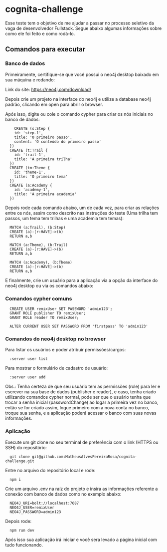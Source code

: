 # cognita-challenge

Esse teste tem o objetivo de me ajudar a passar no processo seletivo da vaga de desenvolvedor Fullstack. Segue abaixo algumas informações sobre como ele foi feito e como rodá-lo.

## Comandos para executar

### Banco de dados

Primeiramente, certifique-se que você possui o neo4j desktop baixado em sua máquina e rodando:

Link do site: https://neo4j.com/download/

Depois crie um projeto na interface do neo4j e utilize a database neo4j padrão, clicando em open para abrir o browser.

Após isso, digite ou cole o comando cypher para criar os nós iniciais no banco de dados:

```
    CREATE (s:Step { 
	id: 'step-1', 
	title: 'O primeiro passo', 
	content: 'O conteúdo do primeiro passo' 
  })
  CREATE (t:Trail {
  	id: 'trail-1',
  	title: 'A primeira trilha'
  })  
  CREATE (tm:Theme {
  	id: 'theme-1',
  	title: 'O primeiro tema'
  })
  CREATE (a:Academy {
  	id: 'academy-1',
  	title: 'A primeira academia'
  })
```

Depois rode cada comando abaixo, um de cada vez, para criar as relações entre os nós, assim como descrito nas instruções do teste (Uma trilha tem passos, um tema tem trilhas e uma academia tem temas):

```
  MATCH (a:Trail), (b:Step) 
  CREATE (a)-[r:HAVE]->(b) 
  RETURN a,b
```

```
  MATCH (a:Theme), (b:Trail) 
  CREATE (a)-[r:HAVE]->(b) 
  RETURN a,b
```


```
  MATCH (a:Academy), (b:Theme) 
  CREATE (a)-[r:HAVE]->(b) 
  RETURN a,b
```

E finalmente, crie um usuário para a aplicação via a opção da interface do neo4j desktop ou via os comandos abaixo:

### Comandos cypher comuns
```
  CREATE USER remixUser SET PASSWORD 'admin123';
  GRANT ROLE publisher TO remixUser;
  GRANT ROLE reader TO remixUser;
```
```
  ALTER CURRENT USER SET PASSWORD FROM 'firstpass' TO 'admin123'
```

### Comandos do neo4j desktop no browser

Para listar os usuários e poder atribuir permissões/cargos:

```
  :server user list
```

Para mostrar o formulário de cadastro de usuário:

```
  :server user add
```

Obs.: Tenha certeza de que seu usuário tem as permissões (role) para ler e escrever na sua base de dados (publisher e reader), e caso, tenha criado utilizando comandos cypher normal, pode ser que o usuário tenha que trocar a senha inicial (passwordChange) ao logar a primeira vez no banco, então se for criado assim, logue primeiro com a nova conta no banco, troque sua senha, e a aplicação poderá acessar o banco com suas novas informações.

### Aplicação

Execute um git clone no seu terminal de preferência com o link (HTTPS ou SSH) do repositório:

```
  git clone git@github.com:MatheusAlvesPereiraRosa/cognita-challenge.git
```

Entre no arquivo do repositório local e rode:

```
  npm i
```

Crie um arquivo .env na raíz do projeto e insira as informações referente a conexão com banco de dados como no exemplo abaixo:

```
  NEO4J_URI=bolt://localhost:7687
  NEO4J_USER=remixUser
  NEO4J_PASSWORD=admin123
```

Depois rode:

```
  npm run dev
```

Após isso sua aplicação irá iniciar e você sera levado a página inicial com tudo funcionando.
